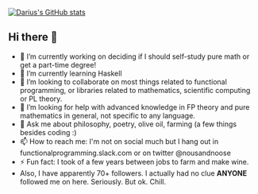 [![Darius's GitHub stats](https://github-readme-stats.vercel.app/api?username=djtrack16)](https://github.com/anuraghazra/github-readme-stats)

<!--
[![Most Used Languages](https://github-readme-stats.vercel.app/api/top-langs/?username=djtrack16)](https://github.com/anuraghazra/github-readme-stats)
-->

## Hi there 👋

<!--
**djtrack16/djtrack16** is a ✨ _special_ ✨ repository because its `README.md` (this file) appears on your GitHub profile.
-->


- 🔭 I’m currently working on deciding if I should self-study pure math or get a part-time degree! 
- 🌱 I’m currently learning Haskell
- 👯 I’m looking to collaborate on most things related to functional programming, or libraries related to mathematics, scientific computing or PL theory.
- 🤔 I’m looking for help with advanced knowledge in FP theory and pure mathematics in general, not specific to any language.
- 💬 Ask me about philosophy, poetry, olive oil, farming (a few things besides coding :)
- 📫 How to reach me: I'm not on social much but I hang out in functionalprogramming.slack.com or on twitter @nousandnoose
- ⚡ Fun fact: I took of a few years between jobs to farm and make wine.
- Also, I have apparently 70+ followers. I actually had no clue **ANYONE** followed me on here. Seriously. But ok. Chill.
